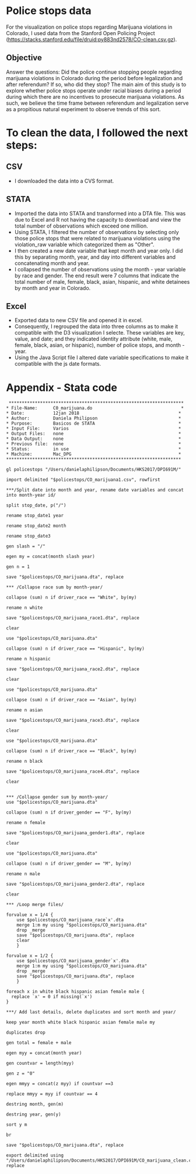 # Police stops data

For the visualization on police stops regarding Marijuana violations in Colorado,
I used data from the Stanford Open Policing Project (https://stacks.stanford.edu/file/druid:py883nd2578/CO-clean.csv.gz). 

## Objective
Answer the questions: Did the police continue stopping people regarding marijuana violations in Colorado during the period 
before legalization and after referendum? If so, who did they stop? The main aim of this study is to explore whether police stops operate under racial biases during a period during which there are no incentives to prosecute marijuana violations. As such, we believe the 
time frame between referendum and legalization serve as a propitious natural experiment to observe trends of this sort. 

# To clean the data, I followed the next steps:

## CSV
* I downloaded the data into a CVS format.

## STATA
* Imported the data into STATA and transformed into a DTA file. This was due to Excel and R 
not having the capacity to download and view the total number of observations which exceed one million. 
* Using STATA, I filtered the number of observations by selecting only those police stops that were
related to marijuana violations using the violation_raw variable which categorized them as "Other".
* I then created a new date variable that kept month and year only. I did this by separating month, year, 
and day into different variables and concatenating month and year.
* I collapsed the number of observations using the month - year variable by race and gender. The end result
were 7 columns that indicate the total number of male, female, black, asian, hispanic, and white 
detainees by month and year in Colorado.

## Excel
* Exported data to new CSV file and opened it in excel. 
* Consequently, I regrouped the data into three columns as to make it compatible with the 
D3 visualization I selecte. These variables are key, value, and date; and they indicated identity attribute 
(white, male, female, black, asian, or hispanic), number of police stops, and month - year.
* Using the Java Script file I altered date variable specifications to make it compatible with the js date formats.

# Appendix - Stata code 

```
 *******************************************************************
* File-Name:      C0_marijuana.do       	                       *
* Date:           12jan 2018                                      *
* Author:         Daniela Philipson                               *
* Purpose:        Basicos de STATA                                *
* Input File:     Varios                                          *
* Output Files:   none                                            *
* Data Output:    none                                            *
* Previous file:  none                                            *
* Status:         in use                                          *
* Machine:        Mac_DPG                                         *
*******************************************************************

gl policestops "/Users/danielaphilipson/Documents/HKS2017/DPI691M/" 

import delimited "$policestops/CO_marijuana1.csv", rowfirst

***/Split date into month and year, rename date variables and concat into month-year id/

split stop_date, p("/")

rename stop_date1 year

rename stop_date2 month

rename stop_date3 

gen slash = "/"

egen my = concat(month slash year)

gen n = 1 

save "$policestops/CO_marijuana.dta", replace

*** /Collapse race sum by month-year/

collapse (sum) n if driver_race == "White", by(my)

rename n white

save "$policestops/CO_marijuana_race1.dta", replace

clear

use "$policestops/CO_marijuana.dta"

collapse (sum) n if driver_race == "Hispanic", by(my)

rename n hispanic

save "$policestops/CO_marijuana_race2.dta", replace

clear

use "$policestops/CO_marijuana.dta"

collapse (sum) n if driver_race == "Asian", by(my)

rename n asian

save "$policestops/CO_marijuana_race3.dta", replace

clear

use "$policestops/CO_marijuana.dta"

collapse (sum) n if driver_race == "Black", by(my)

rename n black

save "$policestops/CO_marijuana_race4.dta", replace

clear


*** /Collapse gender sum by month-year/
use "$policestops/CO_marijuana.dta"

collapse (sum) n if driver_gender == "F", by(my)

rename n female

save "$policestops/CO_marijuana_gender1.dta", replace

clear

use "$policestops/CO_marijuana.dta"

collapse (sum) n if driver_gender == "M", by(my)

rename n male

save "$policestops/CO_marijuana_gender2.dta", replace

clear

*** /Loop merge files/

forvalue x = 1/4 {
	use $policestops/CO_marijuana_race`x'.dta
	merge 1:m my using "$policestops/CO_marijuana.dta"
	drop _merge
	save "$policestops/CO_marijuana.dta", replace
	clear
	}
	
forvalue x = 1/2 {
	use $policestops/CO_marijuana_gender`x'.dta
	merge 1:m my using "$policestops/CO_marijuana.dta"
	drop _merge
	save "$policestops/CO_marijuana.dta", replace
	}

foreach x in white black hispanic asian female male {
  replace `x' = 0 if missing(`x') 
}	

***/ Add last details, delete duplicates and sort month and year/

keep year month white black hispanic asian female male my 

duplicates drop

gen total = female + male

egen myy = concat(month year)

gen countvar = length(myy)

gen z = "0"

egen mmyy = concat(z myy) if countvar ==3  

replace mmyy = myy if countvar == 4

destring month, gen(m)

destring year, gen(y)

sort y m 

br

save "$policestops/CO_marijuana.dta", replace

export delimited using "/Users/danielaphilipson/Documents/HKS2017/DPI691M/CO_marijuana_clean.csv", replace

